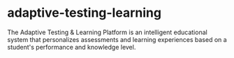 # adaptive-testing-learning
The Adaptive Testing &amp; Learning Platform is an intelligent educational system that personalizes assessments and learning experiences based on a student's performance and knowledge level.
